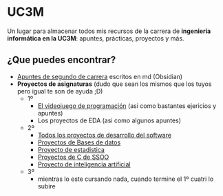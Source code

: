 # UC3M
Un lugar para almacenar todos mis recursos de la carrera de **ingeniería informática en la UC3M**: apuntes, prácticas, proyectos y más.

## ¿Que puedes encontrar?
- [Apuntes de segundo de carrera](https://github.com/Ragarr/UC3M/tree/main/Apuntes) escritos en md (Obsidian)
- **Proyectos de asignaturas** (dudo que sean los mismos que los tuyos pero igual te son de ayuda ;D)
  - 1º
    - [El videojuego de programación](https://github.com/Ragarr/UC3M/tree/main/Proyectos%20y%20practicas/1%C2%BA/Programacion/Proyecto%20-%20Mario%20Bros) (asi como bastantes ejericios y apuntes)
    - Los proyectos de EDA (asi como algunos apuntes)
  - 2º 
    - [Todos los proyectos de desarrollo del software](https://github.com/Ragarr/UC3M/tree/main/Proyectos%20y%20practicas/2%C2%BA/Desarrollo%20del%20software)
    - [Proyectos de Bases de datos](https://github.com/Ragarr/UC3M/tree/main/Proyectos%20y%20practicas/2%C2%BA/Ficheros%20y%20Bases%20de%20datos/Practica%201/MeloManiacsTM-main)
    - [Proyecto de estadistica](https://github.com/Ragarr/UC3M/tree/main/Proyectos%20y%20practicas/2%C2%BA/Proyecto%20estadistica)
    - [Proyectos de C de SSOO](https://github.com/Ragarr/UC3M/tree/main/Proyectos%20y%20practicas/2%C2%BA/Sistemas%20operativos)
    - [Proyecto de inteligencia artificial](https://github.com/Ragarr/UC3M/tree/main/Proyectos%20y%20practicas/2%C2%BA/Inteligencia%20Artificial/Proyecto)
  - 3º 
    - mientras lo este cursando nada, cuando termine el 1º cuatri lo subire